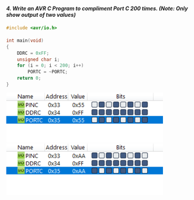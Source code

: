 
#### *4. Write an AVR C Program to compliment Port C 200 times. (Note: Only show output of two values)*

```c
#include <avr/io.h>

int main(void)
{
    DDRC = 0xFF;
    unsigned char i;
    for (i = 0; i < 200; i++)
        PORTC = ~PORTC;
    return 0;
}
```
<img src="./p4-1.png" style="width:30em" title="output-1" alt="output-1" >

<img src="./p4-2.png" style="width:30em" title="output-2" alt="output-2" >

